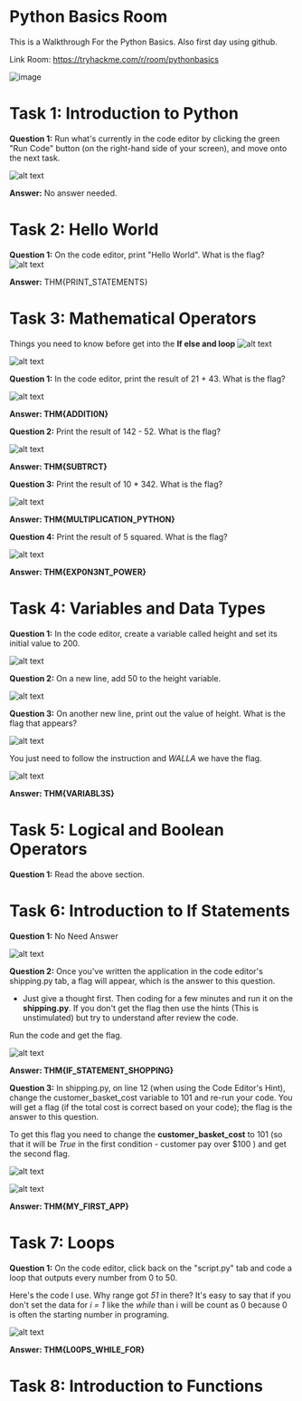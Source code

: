 # Python Basics Room

This is a Walkthrough For the Python Basics. Also first day using github. 

Link Room: https://tryhackme.com/r/room/pythonbasics

![image](https://github.com/user-attachments/assets/1147cfcf-126d-4737-9e70-4c43f66f1ec0)

# **Task 1: Introduction to Python** 


**Question 1:** Run what's currently in the code editor by clicking the green "Run Code" button (on the right-hand side of your screen), and move onto the next task.

![alt text](image-1.png) 

**Answer:** No answer needed.

# **Task 2: Hello World** 

**Question 1:** On the code editor, print "Hello World". What is the flag?
![alt text](image-2.png)

**Answer:** THM{PRINT_STATEMENTS} 

# **Task 3: Mathematical Operators** 

Things you need to know before get into the **If else and loop**
![alt text](image-4.png)

![alt text](image-5.png)


**Question 1:** In the code editor, print the result of 21 + 43. What is the flag?

![alt text](image-6.png)

**Answer: THM{ADDITI0N}**

**Question 2:** Print the result of 142 - 52. What is the flag?

![alt text](image-3.png)

**Answer: THM{SUBTRCT}**

**Question 3:** Print the result of 10 * 342. What is the flag?

![alt text](image-7.png)

**Answer: THM{MULTIPLICATION_PYTHON}**

**Question 4:** Print the result of 5 squared. What is the flag?

![alt text](image-8.png)

**Answer: THM{EXP0N3NT_POWER}**

# **Task 4: Variables and Data Types**

**Question 1:** In the code editor, create a variable called height and set its initial value to 200.

![alt text](image-9.png)

**Question 2:** On a new line, add 50 to the height variable.

![alt text](image-10.png)

**Question 3:** On another new line, print out the value of height. What is the flag that appears?

![alt text](image-11.png)

You just need to follow the instruction and *WALLA*  we have the flag.

![alt text](image-12.png)

**Answer: THM{VARIABL3S}**

# **Task 5: Logical and Boolean Operators**

**Question 1:** Read the above section.

# **Task 6:  Introduction to If Statements**

**Question 1:** No Need Answer

![alt text](image-13.png)

**Question 2:** Once you've written the application in the code editor's shipping.py tab, a flag will appear, which is the answer to this question.

- Just give a thought first. Then coding for a few minutes and run it on the **shipping.py**. If you don't get the flag then use the hints (This is unstimulated) but try to understand after review the code.



Run the code and get the flag. 

![alt text](image-15.png)

**Answer: THM{IF_STATEMENT_SHOPPING}**

**Question 3:** In shipping.py, on line 12 (when using the Code Editor's Hint), change the customer_basket_cost variable to 101 and re-run your code. You will get a flag (if the total cost is correct based on your code); the flag is the answer to this question.

To get this flag you need to change the **customer_basket_cost** to 101 (so that it will be *True* in the first condition - customer pay over $100 ) and get the second flag.

![alt text](image-16.png)

![alt text](image-14.png)

**Answer: THM{MY_FIRST_APP}**

# **Task 7: Loops**

**Question 1:** On the code editor, click back on the "script.py" tab and code a loop that outputs every number from 0 to 50.

Here's the code I use. Why range got *51* in there? It's easy to say that if you don't set the data for *i = 1* like the *while* than i will be count as 0 because 0 is often the starting number in programing.

![alt text](image-17.png)

**Answer: THM{L00PS_WHILE_FOR}** 

# **Task 8: Introduction to Functions**

